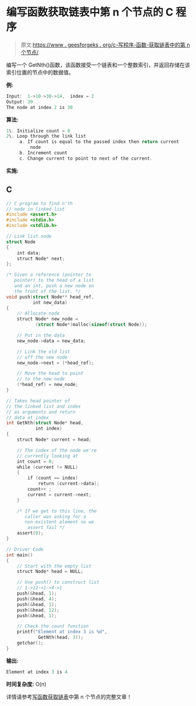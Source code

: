 # 编写函数获取链表中第 n 个节点的 C 程序

> 原文:[https://www . geesforgeks . org/c-写程序-函数-获取链表中的第 n 个节点/](https://www.geeksforgeeks.org/c-program-for-writing-a-function-to-get-nth-node-in-a-linked-list/)

编写一个 GetNth()函数，该函数接受一个链表和一个整数索引，并返回存储在该索引位置的节点中的数据值。

**例:**

```cpp
Input:  1->10->30->14,  index = 2
Output: 30  
The node at index 2 is 30
```

**算法:**

```cpp
1\. Initialize count = 0
2\. Loop through the link list
     a. If count is equal to the passed index then return current
         node
     b. Increment count
     c. Change current to point to next of the current.
```

**实施:**

## C

```cpp
// C program to find n'th
// node in linked list
#include <assert.h>
#include <stdio.h>
#include <stdlib.h>

// Link list node
struct Node 
{
    int data;
    struct Node* next;
};

/* Given a reference (pointer to
   pointer) to the head of a list
   and an int, push a new node on
   the front of the list. */
void push(struct Node** head_ref, 
          int new_data)
{
    // Allocate node
    struct Node* new_node = 
           (struct Node*)malloc(sizeof(struct Node));

    // Put in the data
    new_node->data = new_data;

    // Link the old list
    // off the new node
    new_node->next = (*head_ref);

    // Move the head to point
    // to the new node
    (*head_ref) = new_node;
}

// Takes head pointer of
// the linked list and index
// as arguments and return
// data at index
int GetNth(struct Node* head, 
           int index)
{
    struct Node* current = head;

    // The index of the node we're 
    // currently looking at
    int count = 0;
    while (current != NULL) 
    {
        if (count == index)
            return (current->data);
        count++ ;
        current = current->next;
    }

    /* If we get to this line, the 
       caller was asking for a 
       non-existent element so we 
        assert fail */
    assert(0);
}

// Driver Code
int main()
{
    // Start with the empty list
    struct Node* head = NULL;

    // Use push() to construct list
    // 1->12->1->4->1
    push(&head, 1);
    push(&head, 4);
    push(&head, 1);
    push(&head, 12);
    push(&head, 1);

    // Check the count function
    printf("Element at index 3 is %d", 
            GetNth(head, 3));
    getchar();
}
```

**输出:**

```cpp
Element at index 3 is 4
```

**时间复杂度:** O(n)

详情请参考[写函数获取链表](https://www.geeksforgeeks.org/write-a-function-to-get-nth-node-in-a-linked-list/)中第 n 个节点的完整文章！